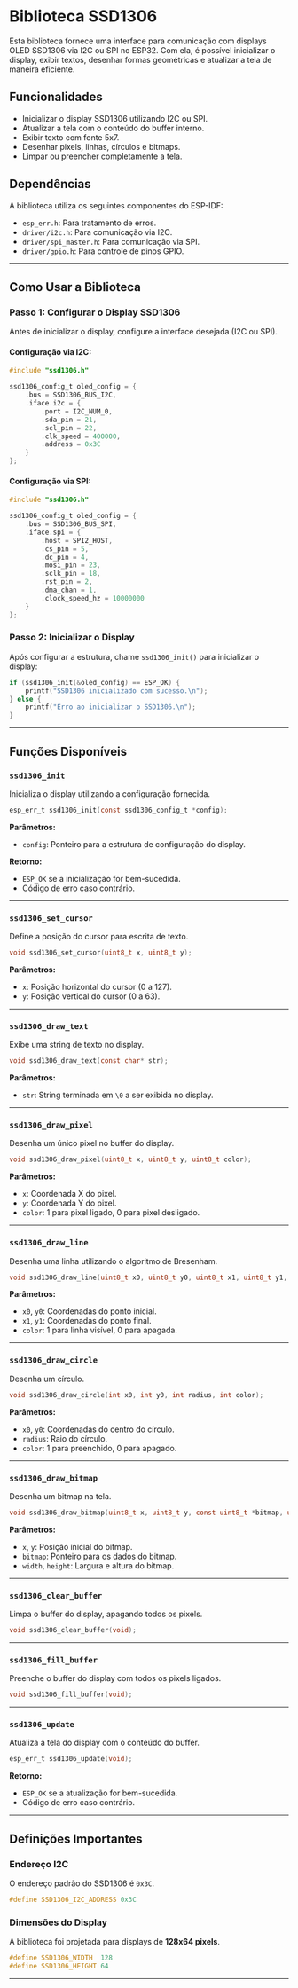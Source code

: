 # Biblioteca SSD1306

Esta biblioteca fornece uma interface para comunicação com displays OLED SSD1306 via I2C ou SPI no ESP32. Com ela, é possível inicializar o display, exibir textos, desenhar formas geométricas e atualizar a tela de maneira eficiente.

## Funcionalidades
- Inicializar o display SSD1306 utilizando I2C ou SPI.
- Atualizar a tela com o conteúdo do buffer interno.
- Exibir texto com fonte 5x7.
- Desenhar pixels, linhas, círculos e bitmaps.
- Limpar ou preencher completamente a tela.

## Dependências
A biblioteca utiliza os seguintes componentes do ESP-IDF:
- `esp_err.h`: Para tratamento de erros.
- `driver/i2c.h`: Para comunicação via I2C.
- `driver/spi_master.h`: Para comunicação via SPI.
- `driver/gpio.h`: Para controle de pinos GPIO.

---

## Como Usar a Biblioteca

### Passo 1: Configurar o Display SSD1306

Antes de inicializar o display, configure a interface desejada (I2C ou SPI).

#### Configuração via I2C:

```c
#include "ssd1306.h"

ssd1306_config_t oled_config = {
    .bus = SSD1306_BUS_I2C,
    .iface.i2c = {
        .port = I2C_NUM_0,
        .sda_pin = 21,
        .scl_pin = 22,
        .clk_speed = 400000,
        .address = 0x3C
    }
};
```

#### Configuração via SPI:

```c
#include "ssd1306.h"

ssd1306_config_t oled_config = {
    .bus = SSD1306_BUS_SPI,
    .iface.spi = {
        .host = SPI2_HOST,
        .cs_pin = 5,
        .dc_pin = 4,
        .mosi_pin = 23,
        .sclk_pin = 18,
        .rst_pin = 2,
        .dma_chan = 1,
        .clock_speed_hz = 10000000
    }
};
```

### Passo 2: Inicializar o Display

Após configurar a estrutura, chame `ssd1306_init()` para inicializar o display:

```c
if (ssd1306_init(&oled_config) == ESP_OK) {
    printf("SSD1306 inicializado com sucesso.\n");
} else {
    printf("Erro ao inicializar o SSD1306.\n");
}
```

---

## Funções Disponíveis

### `ssd1306_init`
Inicializa o display utilizando a configuração fornecida.

```c
esp_err_t ssd1306_init(const ssd1306_config_t *config);
```

**Parâmetros:**
- `config`: Ponteiro para a estrutura de configuração do display.

**Retorno:**
- `ESP_OK` se a inicialização for bem-sucedida.
- Código de erro caso contrário.

---

### `ssd1306_set_cursor`
Define a posição do cursor para escrita de texto.

```c
void ssd1306_set_cursor(uint8_t x, uint8_t y);
```

**Parâmetros:**
- `x`: Posição horizontal do cursor (0 a 127).
- `y`: Posição vertical do cursor (0 a 63).

---

### `ssd1306_draw_text`
Exibe uma string de texto no display.

```c
void ssd1306_draw_text(const char* str);
```

**Parâmetros:**
- `str`: String terminada em `\0` a ser exibida no display.

---

### `ssd1306_draw_pixel`
Desenha um único pixel no buffer do display.

```c
void ssd1306_draw_pixel(uint8_t x, uint8_t y, uint8_t color);
```

**Parâmetros:**
- `x`: Coordenada X do pixel.
- `y`: Coordenada Y do pixel.
- `color`: 1 para pixel ligado, 0 para pixel desligado.

---

### `ssd1306_draw_line`
Desenha uma linha utilizando o algoritmo de Bresenham.

```c
void ssd1306_draw_line(uint8_t x0, uint8_t y0, uint8_t x1, uint8_t y1, uint8_t color);
```

**Parâmetros:**
- `x0`, `y0`: Coordenadas do ponto inicial.
- `x1`, `y1`: Coordenadas do ponto final.
- `color`: 1 para linha visível, 0 para apagada.

---

### `ssd1306_draw_circle`
Desenha um círculo.

```c
void ssd1306_draw_circle(int x0, int y0, int radius, int color);
```

**Parâmetros:**
- `x0`, `y0`: Coordenadas do centro do círculo.
- `radius`: Raio do círculo.
- `color`: 1 para preenchido, 0 para apagado.

---

### `ssd1306_draw_bitmap`
Desenha um bitmap na tela.

```c
void ssd1306_draw_bitmap(uint8_t x, uint8_t y, const uint8_t *bitmap, uint8_t width, uint8_t height);
```

**Parâmetros:**
- `x`, `y`: Posição inicial do bitmap.
- `bitmap`: Ponteiro para os dados do bitmap.
- `width`, `height`: Largura e altura do bitmap.

---

### `ssd1306_clear_buffer`
Limpa o buffer do display, apagando todos os pixels.

```c
void ssd1306_clear_buffer(void);
```

---

### `ssd1306_fill_buffer`
Preenche o buffer do display com todos os pixels ligados.

```c
void ssd1306_fill_buffer(void);
```

---

### `ssd1306_update`
Atualiza a tela do display com o conteúdo do buffer.

```c
esp_err_t ssd1306_update(void);
```

**Retorno:**
- `ESP_OK` se a atualização for bem-sucedida.
- Código de erro caso contrário.

---

## Definições Importantes

### Endereço I2C
O endereço padrão do SSD1306 é `0x3C`.

```c
#define SSD1306_I2C_ADDRESS 0x3C
```

### Dimensões do Display
A biblioteca foi projetada para displays de **128x64 pixels**.

```c
#define SSD1306_WIDTH  128
#define SSD1306_HEIGHT 64
```

---

